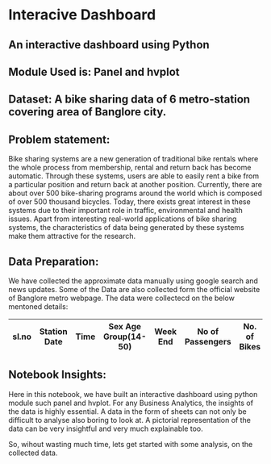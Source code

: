 # Interacive Dashboard

## An interactive dashboard using Python

## Module Used is: Panel and hvplot

## Dataset: A bike sharing data of 6 metro-station covering area of Banglore city.

## Problem statement:

Bike sharing systems are a new generation of traditional bike rentals where the whole process from membership, rental and return back has become automatic. Through these systems, users are able to easily rent a bike from a particular position and return back at another position. Currently, there are about over 500 bike-sharing programs around the world which is composed of over 500 thousand bicycles. Today, there exists great interest in these systems due to their important role in traffic, environmental and health issues. Apart from interesting real-world applications of bike sharing systems, the characteristics of data being generated by these systems make them attractive for the research.

## Data Preparation:

We have collected the approximate data manually using google search and news updates. Some of the Data are also collected form the official website of Banglore metro webpage. The data were collectecd on the below mentoned details:

|sl.no|	Station	Date|	Time|	Sex Age Group(14-50)|	Week End|	No of Passengers|	No. of Bikes|
|-----|-------------|-----|---------------------|---------|-----------------|-------------|

## Notebook Insights:

Here in this notebook, we have built an interactive dashboard using python module such panel and hvplot. For any Business Analytics, the insights of the data is highly essential. A data in the form of sheets can not only be difficult to analyse also boring to look at. A pictorial representation of the data can be very insightful and very much explainable too.

So, wihout wasting much time, lets get started with some analysis, on the collected data.
